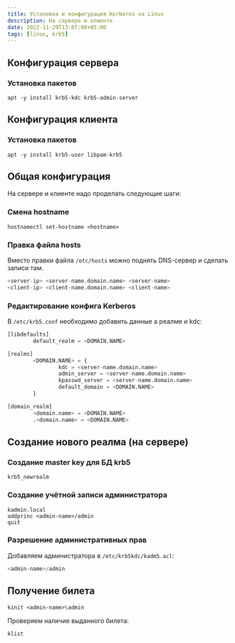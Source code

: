 ```yaml
---
title: Установка и конфигурация Kerberos на Linux
description: На сервере и клиенте
date: 2022-11-29T13:07:00+05:00
tags: [linux, krb5]
---
```

## Конфигурация сервера

### Установка пакетов

```shell
apt -y install krb5-kdc krb5-admin-server
```

## Конфигурация клиента

### Установка пакетов

```shell
apt -y install krb5-user libpam-krb5
```

## Общая конфигурация

На сервере и клиенте надо проделать следующие шаги:

### Смена hostname

```shell
hostnamectl set-hostname <hostname>
```

### Правка файла hosts

Вместо правки файла `/etc/hosts` можно поднять DNS-сервер и сделать записи там.
```python
<server-ip> <server-name.domain.name> <server-name>
<client-ip> <client-name.domain.name> <client-name>
```

### Редактирование конфига Kerberos

В `/etc/krb5.conf` необходимо добавить данные а реалме и kdc:
```python
[libdefaults]
        default_realm = <DOMAIN.NAME>

[realms]
        <DOMAIN.NAME> = {
                kdc = <server-name.domain.name>
                admin_server = <server-name.domain.name>
                kpasswd_server = <server-name.domain.name>
                default_domain = <DOMAIN.NAME>
        }

[domain_realm]
        <domain.name> = <DOMAIN.NAME>
        .<domain.name> = <DOMAIN.NAME>
```

## Создание нового реалма (на сервере)

### Создание master key для БД krb5

```shell
krb5_newrealm
```

### Создание учётной записи администратора

```shell
kadmin.local
addprinc <admin-name>/admin
quit
```

### Разрешение административных прав 
Добавляем администратора в `/etc/krb5kdc/kadm5.acl`:

```python
<admin-name>/admin
```

## Получение билета
```shell
kinit <admin-name>\admin
```
Проверяем наличие выданного билета:
```shell
klist
```
